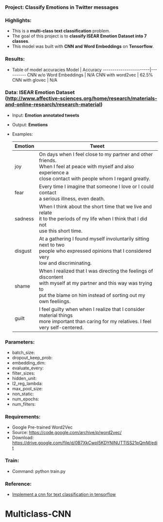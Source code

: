 ### Project: Classify Emotions in Twitter messages

### Highlights:
  - This is a **multi-class text classification** problem.
  - The goal of this project is to **classify ISEAR Emotion Dataset into 7 classes**.
  - This model was built with **CNN and Word Embeddings** on **Tensorflow**.

### Results:

  - Table of model accuracies
    Model                   | Accuracy
    ------------------------|----------
    CNN w/o Word Embeddings | N/A
    CNN with word2vec       | 62.5%
    CNN with glovec         | N/A

### Data: ISEAR Emotion Dataset<br> (http://www.affective-sciences.org/home/research/materials-and-online-research/research-material)
  - Input: **Emotion annotated tweets**
  - Output: **Emotions**
  - Examples:

    Emotion | Tweet
    --------|------------------------------------------------------------------------
    joy     | On days when I feel close to my partner and other friends.<br>When I feel at peace with myself and also experience a<br>close contact with people whom I regard greatly.
    fear    | Every time I imagine that someone I love or I could contact <br>a serious illness, even death.
    sadness | When I think about the short time that we live and relate<br>it to the periods of my life when I think that I did not<br>use this short time.
    disgust | At a gathering I found myself involuntarily sitting next to two<br> people who expressed opinions that I considered very <br>low and discriminating.
    shame   | When I realized that I was directing the feelings of discontent<br> with myself at my partner and this way was trying to <br>put the blame on him instead of sorting out my own feeliings.
    guilt   | I feel guilty when when I realize that I consider material things <br> more important than caring for my relatives. I feel <br> very self-centered.


### Parameters:
  - batch_size:
  - dropout_keep_prob:
  - embedding_dim:
  - evaluate_every:
  - filter_sizes:
  - hidden_unit:
  - l2_reg_lambda:
  - max_pool_size:
  - non_static:
  - num_epochs:
  - num_filters:

### Requirements:
  - Google Pre-trained Word2Vec
  - Source: https://code.google.com/archive/p/word2vec/
  - Download: https://drive.google.com/file/d/0B7XkCwpI5KDYNlNUTTlSS21pQmM/edit

### Train:
  - Command: python train.py
  
### Reference:
 - [Implement a cnn for text classification in tensorflow](http://www.wildml.com/2015/12/implementing-a-cnn-for-text-classification-in-tensorflow/)
# Multiclass-CNN
